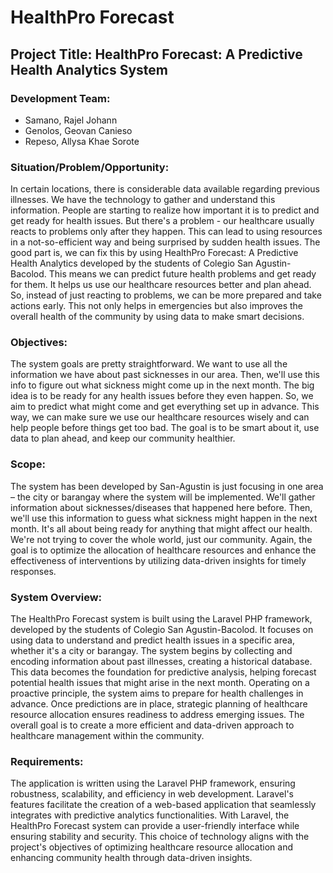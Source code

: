# HealthPro Forecast

## Project Title: HealthPro Forecast: A Predictive Health Analytics System

### Development Team:
- Samano, Rajel Johann
- Genolos, Geovan Canieso
- Repeso, Allysa Khae Sorote

### Situation/Problem/Opportunity:
In certain locations, there is considerable data available regarding previous illnesses. We have the technology to gather and understand this information. People are starting to realize how important it is to predict and get ready for health issues. But there's a problem - our healthcare usually reacts to problems only after they happen. This can lead to using resources in a not-so-efficient way and being surprised by sudden health issues. The good part is, we can fix this by using HealthPro Forecast: A Predictive Health Analytics developed by the students of Colegio San Agustin-Bacolod. This means we can predict future health problems and get ready for them. It helps us use our healthcare resources better and plan ahead. So, instead of just reacting to problems, we can be more prepared and take actions early. This not only helps in emergencies but also improves the overall health of the community by using data to make smart decisions.

### Objectives:
The system goals are pretty straightforward. We want to use all the information we have about past sicknesses in our area. Then, we'll use this info to figure out what sickness might come up in the next month. The big idea is to be ready for any health issues before they even happen. So, we aim to predict what might come and get everything set up in advance. This way, we can make sure we use our healthcare resources wisely and can help people before things get too bad. The goal is to be smart about it, use data to plan ahead, and keep our community healthier.

### Scope:
The system has been developed by San-Agustin is just focusing in one area – the city or barangay where the system will be implemented. We'll gather information about sicknesses/diseases that happened here before. Then, we'll use this information to guess what sickness might happen in the next month. It's all about being ready for anything that might affect our health. We're not trying to cover the whole world, just our community. Again, the goal is to optimize the allocation of healthcare resources and enhance the effectiveness of interventions by utilizing data-driven insights for timely responses.

### System Overview:
The HealthPro Forecast system is built using the Laravel PHP framework, developed by the students of Colegio San Agustin-Bacolod. It focuses on using data to understand and predict health issues in a specific area, whether it's a city or barangay. The system begins by collecting and encoding information about past illnesses, creating a historical database. This data becomes the foundation for predictive analysis, helping forecast potential health issues that might arise in the next month. Operating on a proactive principle, the system aims to prepare for health challenges in advance. Once predictions are in place, strategic planning of healthcare resource allocation ensures readiness to address emerging issues. The overall goal is to create a more efficient and data-driven approach to healthcare management within the community.

### Requirements:
The application is written using the Laravel PHP framework, ensuring robustness, scalability, and efficiency in web development. Laravel's features facilitate the creation of a web-based application that seamlessly integrates with predictive analytics functionalities. With Laravel, the HealthPro Forecast system can provide a user-friendly interface while ensuring stability and security. This choice of technology aligns with the project's objectives of optimizing healthcare resource allocation and enhancing community health through data-driven insights.
